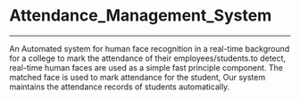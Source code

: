 # Attendance_Management_System
------------------------
An Automated system for human face recognition in a real-time background for a college to mark the attendance of their employees/students.to detect, real-time human faces are used as a simple fast principle component. The matched face is used to mark attendance for the student, Our system maintains the attendance records of students automatically.





